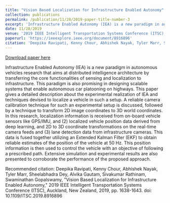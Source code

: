 ```yaml
---
title: "Vision Based Localization for Infrastructure Enabled Autonomy"
collection: publications
permalink: /publication/11/28/2019-paper-title-number-3
excerpt: 'Infrastructure Enabled Autonomy (IEA) is a new paradigm in autonomous vehicles research that aims at distributed intelligence architecture by transferring the core functionalities of sensing and localization to infrastructure. This paradigm is also promising in designing scalable systems that enable autonomous car platooning on highways. This paper gives a detailed description about the experimental realization of IEA and techniques devised to localize a vehicle in such a setup. A reliable camera calibration technique for such an experimental setup is discussed, followed by a technique to transform 2D image coordinates to 3D world coordinates. In this research, localization information is received from on-board vehicle sensors like GPS/IMU, and (2) localized vehicle position data derived from deep learning, and 2D to 3D coordinate transformations on the real-time camera feeds and (3) lane detection data from infrastructure cameras. This data is fused together utilizing an Extended Kalman Filter (EKF) to obtain reliable estimates of the position of the vehicle at 50 Hz. This position information is then used to control the vehicle with an objective of following a prescribed path. Extensive simulation and experimental results are also presented to corroborate the performance of the proposed approach.'
date: 11/28/2019
venue: '2019 IEEE Intelligent Transportation Systems Conference (ITSC), Auckland, New Zealand'
paperurl: 'https://ieeexplore.ieee.org/document/8916896'
citation: 'Deepika Ravipati, Kenny Chour, Abhishek Nayak, Tyler Marr, Sheelabhadra Dey, Alvika Gautam, Sivakumar Rathinam, Swaminathan Gopalswamy, &quot;Vision Based Localization for Infrastructure Enabled Autonomy,&quot; 2019 IEEE Intelligent Transportation Systems Conference (ITSC), Auckland, New Zealand, 2019, pp. 1638-1643. doi: 10.1109/ITSC.2019.8916896'
---
```


<a href='https://ieeexplore.ieee.org/document/8916896'>Download paper here</a>

Infrastructure Enabled Autonomy (IEA) is a new paradigm in autonomous vehicles research that aims at distributed intelligence architecture by transferring the core functionalities of sensing and localization to infrastructure. This paradigm is also promising in designing scalable systems that enable autonomous car platooning on highways. This paper gives a detailed description about the experimental realization of IEA and techniques devised to localize a vehicle in such a setup. A reliable camera calibration technique for such an experimental setup is discussed, followed by a technique to transform 2D image coordinates to 3D world coordinates. In this research, localization information is received from on-board vehicle sensors like GPS/IMU, and (2) localized vehicle position data derived from deep learning, and 2D to 3D coordinate transformations on the real-time camera feeds and (3) lane detection data from infrastructure cameras. This data is fused together utilizing an Extended Kalman Filter (EKF) to obtain reliable estimates of the position of the vehicle at 50 Hz. This position information is then used to control the vehicle with an objective of following a prescribed path. Extensive simulation and experimental results are also presented to corroborate the performance of the proposed approach.

Recommended citation: Deepika Ravipati, Kenny Chour, Abhishek Nayak, Tyler Marr, Sheelabhadra Dey, Alvika Gautam, Sivakumar Rathinam, Swaminathan Gopalswamy, "Vision Based Localization for Infrastructure Enabled Autonomy," 2019 IEEE Intelligent Transportation Systems Conference (ITSC), Auckland, New Zealand, 2019, pp. 1638-1643. doi: 10.1109/ITSC.2019.8916896
